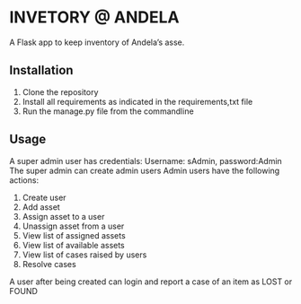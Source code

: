 # INVETORY @ ANDELA
A Flask app  to keep inventory of Andela’s asse. 


## Installation
1. Clone the repository
2. Install all requirements as indicated in the requirements,txt file
3. Run the manage.py file from the commandline


## Usage
A super admin user has credentials: Username: sAdmin, password:Admin
The super admin can create admin users
Admin users have the following actions:
1. Create user
2. Add asset
3. Assign asset to a user
4. Unassign asset from a user
5. View list of assigned assets
6. View list of available assets
7. View list of cases raised by users
8. Resolve cases

A user after being created can login and report a case of an item as LOST or FOUND

